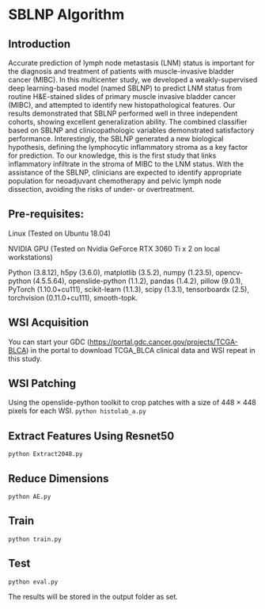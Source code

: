 # SBLNP Algorithm
## Introduction

Accurate prediction of lymph node metastasis (LNM) status is important for the diagnosis and treatment of patients with muscle-invasive bladder cancer (MIBC). In this multicenter study, we developed a weakly-supervised deep learning-based model (named SBLNP) to predict LNM status from routine H&E-stained slides of primary muscle invasive bladder cancer (MIBC), and attempted to identify new histopathological features. Our results demonstrated that SBLNP performed well in three independent cohorts, showing excellent generalization ability. The combined classifier based on SBLNP and clinicopathologic variables demonstrated satisfactory performance. Interestingly, the SBLNP generated a new biological hypothesis, defining the lymphocytic inflammatory stroma as a key factor for prediction. To our knowledge, this is the first study that links inflammatory infiltrate in the stroma of MIBC to the LNM status. With the assistance of the SBLNP, clinicians are expected to identify appropriate population for neoadjuvant chemotherapy and pelvic lymph node dissection, avoiding the risks of under- or overtreatment.

## Pre-requisites:

Linux (Tested on Ubuntu 18.04)
 
NVIDIA GPU (Tested on Nvidia GeForce RTX 3060 Ti x 2 on local workstations)
 
Python (3.8.12), h5py (3.6.0), matplotlib (3.5.2), numpy (1.23.5), opencv-python (4.5.5.64), openslide-python (1.1.2), pandas (1.4.2), pillow (9.0.1), PyTorch (1.10.0+cu111), scikit-learn (1.1.3), scipy (1.3.1),  tensorboardx (2.5), torchvision (0.11.0+cu111), smooth-topk.

## WSI Acquisition

You can start your GDC (https://portal.gdc.cancer.gov/projects/TCGA-BLCA) in the portal to download TCGA_BLCA clinical data and WSI repeat in this study.

## WSI Patching

Using the openslide-python toolkit to crop patches with a size of 448 × 448 pixels for each WSI.
`python histolab_a.py`

## Extract Features Using Resnet50

`python Extract2048.py`

## Reduce Dimensions

`python AE.py`

## Train

`python train.py`

## Test

`python eval.py`

The results will be stored in the output folder as set.
